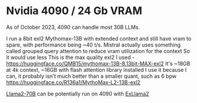 # Nvidia 4090 / 24 Gb VRAM

As of October 2023, 4090 can handle most 30B LLMs.

I run a 8bit exl2 Mythomax-13B with extended context and still have vram to spare, with performance being ~40 t/s.
Mistral actually uses something called grouped query attention to reduce vram utilization for the context
So it would use less
This is the max quality exl2 I used - https://huggingface.co/QMB15/mythomax-13B-8.13bit-MAX-exl2
It's ~18GB at 4k context, ~16GB with flash attention library installed
I use it because I can, it probably isn't much better than a smaller quant, such as 6 bpw
https://huggingface.co/R136a1/MythoMax-L2-13B-exl2

[Llama2-70B](https://huggingface.co/turboderp/Llama2-70B-exl2) can be potentially run on 4090 with [ExLlama2](https://github.com/turboderp/exllamav2#exl2-quantization)
